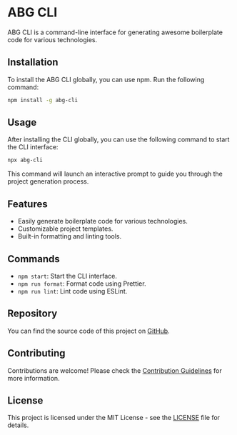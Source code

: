 # ABG CLI

ABG CLI is a command-line interface for generating awesome boilerplate code for various technologies.

## Installation

To install the ABG CLI globally, you can use npm. Run the following command:

```bash
npm install -g abg-cli
```

## Usage
After installing the CLI globally, you can use the following command to start the CLI interface:

```bash
npx abg-cli
```

This command will launch an interactive prompt to guide you through the project generation process.

## Features

- Easily generate boilerplate code for various technologies.
- Customizable project templates.
- Built-in formatting and linting tools.

## Commands

- `npm start`: Start the CLI interface.
- `npm run format`: Format code using Prettier.
- `npm run lint`: Lint code using ESLint.

## Repository

You can find the source code of this project on [GitHub](https://github.com/alex-glotov67/abg-cli).

## Contributing

Contributions are welcome! Please check the [Contribution Guidelines](CONTRIBUTING.md) for more information.

## License

This project is licensed under the MIT License - see the [LICENSE](LICENSE) file for details.